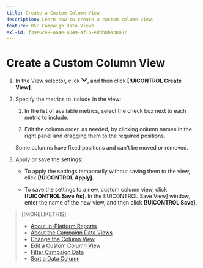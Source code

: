 ```yaml
---
title: Create a Custom Column View
description: Learn how to create a custom column view.
feature: DSP Campaign Data Views
exl-id: f39e6ce9-aa4e-4049-af16-eddb0ba30087
---
```

# Create a Custom Column View

1. In the View selector, click ![down arrow](/help/dsp/assets/chevron-down.png), and then click **[!UICONTROL Create View]**.

1. Specify the metrics to include in the view:

    1. In the list of available metrics, select the check box next to each metric to include.

    1. Edit the column order, as needed, by clicking column names in the right panel and dragging them to the required positions.

   Some columns have fixed positions and can't be moved or removed.

1. Apply or save the settings:

    * To apply the settings temporarily without saving them to the view, click **[!UICONTROL Apply].**
    
    * To save the settings to a new, custom column view, click **[!UICONTROL Save As]**. In the [!UICONTROL Save View] window, enter the name of the new view, and then click **[!UICONTROL Save]**.

>[!MORELIKETHIS]
>
>* [About In-Platform Reports](campaign-reports-about.md)
>* [About the Campaign Data Views](campaign-data-views-about.md)
>* [Change the Column View](column-view-change.md)
>* [Edit a Custom Column View](column-view-edit.md)
>* [Filter Campaign Data](campaign-data-filter.md)
>* [Sort a Data Column](campaign-data-sort.md)
